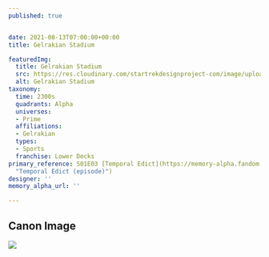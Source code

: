 ```yaml
---
published: true


date: 2021-08-13T07:00:00+00:00
title: Gelrakian Stadium

featuredImg:
  title: Gelrakian Stadium
  src: https://res.cloudinary.com/startrekdesignproject-com/image/upload/v1628887987/GelrakianStadium.png
  alt: Gelrakian Stadium
taxonomy:
  time: 2300s
  quadrants: Alpha
  universes:
  - Prime
  affiliations:
  - Gelrakian
  types:
  - Sports
  franchise: Lower Decks
primary_reference: S01E03 [Temporal Edict](https://memory-alpha.fandom.com/wiki/Temporal_Edict_(episode)
  "Temporal Edict (episode)")
designer: ''
memory_alpha_url: ''

---
```

## Canon Image

![](https://res.cloudinary.com/startrekdesignproject-com/image/upload/v1628888458/GelrakianStadium-LDS-1x3.jpg)